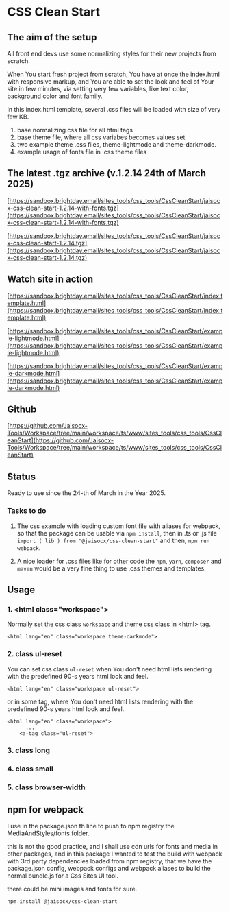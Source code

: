 # CSS Clean Start

## The aim of the setup
All front end devs use some normalizing styles for their new projects from scratch.

When You start fresh project from scratch, You have at once the index.html with responsive markup,
and You are able to set the look and feel of Your site in few minutes,
via setting very few variables,
like text color, background color and font family.

In this index.html template,
several .css files will be loaded with size of very few KB.
1. base normalizing css file for all html tags
2. base theme file, where all css variabes becomes values set
3. two example theme .css files, theme-lightmode and theme-darkmode.
4. example usage of fonts file in .css theme files




## The latest .tgz archive (v.1.2.14 24th of March 2025)

[https://sandbox.brightday.email/sites_tools/css_tools/CssCleanStart/jaisocx-css-clean-start-1.2.14-with-fonts.tgz](https://sandbox.brightday.email/sites_tools/css_tools/CssCleanStart/jaisocx-css-clean-start-1.2.14-with-fonts.tgz)


[https://sandbox.brightday.email/sites_tools/css_tools/CssCleanStart/jaisocx-css-clean-start-1.2.14.tgz](https://sandbox.brightday.email/sites_tools/css_tools/CssCleanStart/jaisocx-css-clean-start-1.2.14.tgz)




## Watch site in action

[https://sandbox.brightday.email/sites_tools/css_tools/CssCleanStart/index.template.html](https://sandbox.brightday.email/sites_tools/css_tools/CssCleanStart/index.template.html)


[https://sandbox.brightday.email/sites_tools/css_tools/CssCleanStart/example-lightmode.html](https://sandbox.brightday.email/sites_tools/css_tools/CssCleanStart/example-lightmode.html)


[https://sandbox.brightday.email/sites_tools/css_tools/CssCleanStart/example-darkmode.html](https://sandbox.brightday.email/sites_tools/css_tools/CssCleanStart/example-darkmode.html)





## Github
[https://github.com/Jaisocx-Tools/Workspace/tree/main/workspace/ts/www/sites_tools/css_tools/CssCleanStart](https://github.com/Jaisocx-Tools/Workspace/tree/main/workspace/ts/www/sites_tools/css_tools/CssCleanStart)




## Status
Ready to use since the 24-th of March in the Year 2025.




### Tasks to do
1. The css example with loading custom font file with aliases for webpack, so that the package can be usable via `npm install`, then in .ts or .js file `import ( lib ) from "@jaisocx/css-clean-start"` and then, `npm run webpack`.

2. A nice loader for .css files like for other code the `npm`, `yarn`, `composer` and `maven` would be a very fine thing to use .css themes and templates.



## Usage

### 1. &lt;html class="workspace"&gt;
Normally set the css class `workspace` and theme css class in &lt;html&gt; tag.
```
<html lang="en" class="workspace theme-darkmode">
```


### 2. class ul-reset
You can set css class `ul-reset` when You don't need html lists rendering with the predefined 90-s years html look and feel.
```
<html lang="en" class="workspace ul-reset">
```

or in some tag, where You don't need html lists rendering with the predefined 90-s years html look and feel.
```
<html lang="en" class="workspace">
      ...
    <a-tag class="ul-reset">
```

### 3. class long
### 4. class small
### 5. class browser-width


## npm for webpack

I use in the package.json th line to push to npm registry the MediaAndStyles/fonts folder.

this is not the good practice, and I shall use cdn urls for fonts and media in other packages,
and in this package I wanted to test the build with webpack with 3rd party dependencies loaded from npm registry,
that we have the package.json config, webpack configs and webpack aliases
to build the normal bundle.js for a Css Sites UI tool.

there could be mini images and fonts for sure.


```
npm install @jaisocx/css-clean-start
```



